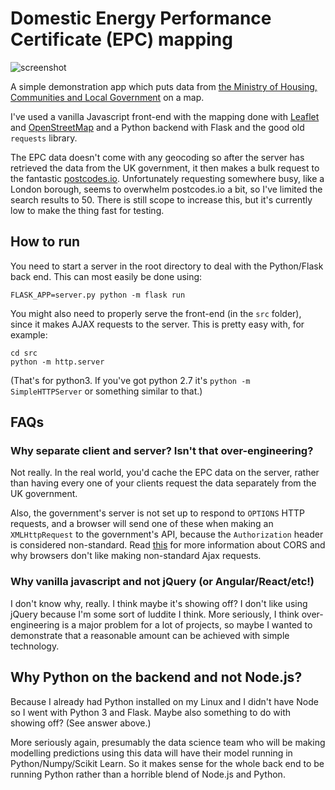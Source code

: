 # Domestic Energy Performance Certificate (EPC) mapping

![screenshot](https://i.stack.imgur.com/hvvZx.png)

A simple demonstration app which puts data from
[the Ministry of Housing, Communities and Local Government](https://epc.opendatacommunities.org/docs/api/domestic) on a map.

I've used a vanilla Javascript front-end with the mapping done with [Leaflet](https://leafletjs.com/) and [OpenStreetMap](https://www.openstreetmap.org/#map=6/54.910/-3.432) and a Python backend with Flask and the good old `requests` library.

The EPC data doesn't come with any geocoding so after the server has retrieved the data from the UK government, it then makes a bulk request to the fantastic [postcodes.io](http://postcodes.io/). Unfortunately requesting somewhere busy, like a London borough, seems to overwhelm postcodes.io a bit, so I've limited the search results to 50. There is still scope to increase this, but it's currently low to make the thing fast for testing.

## How to run

You need to start a server in the root directory to deal with the Python/Flask back end. This can most easily be done using:

```
FLASK_APP=server.py python -m flask run
```

You might also need to properly serve the front-end (in the `src` folder), since it makes AJAX requests to the server. This is pretty easy with, for example:

```
cd src
python -m http.server
```

(That's for python3. If you've got python 2.7 it's `python -m SimpleHTTPServer` or something similar to that.)

## FAQs

### Why separate client and server? Isn't that over-engineering?

Not really. In the real world, you'd cache the EPC data on the server, rather than having every one of your clients request the data separately from the UK government.

Also, the government's server is not set up to respond to `OPTIONS` HTTP requests, and a browser will send one of these when making an `XMLHttpRequest` to the government's API, because the `Authorization` header is considered non-standard. Read [this](https://stackoverflow.com/a/40373949/2071807) for more information about CORS and why browsers don't like making non-standard Ajax requests.

### Why vanilla javascript and not jQuery (or Angular/React/etc!)

I don't know why, really. I think maybe it's showing off? I don't like using jQuery because I'm some sort of luddite I think. 
More seriously, I think over-engineering is a major problem for a lot of projects, so maybe I wanted to demonstrate that a reasonable amount can be achieved with simple technology.

## Why Python on the backend and not Node.js?

Because I already had Python installed on my Linux and I didn't have Node so I went with Python 3 and Flask. Maybe also something to do with showing off? (See answer above.)

More seriously again, presumably the data science team who will be making modelling predictions using this data will have their model running in Python/Numpy/Scikit Learn. So it makes sense for the whole back end to be running Python rather than a horrible blend of Node.js and Python.
